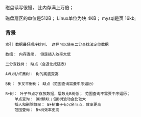 
磁盘读写很慢， 比内存满上万倍；

磁盘扇区的单位是512B； Linux单位为块 4KB； mysql是页 16kb;


### 背景
    
    索引 数据最好顺序排列， 这样可以使用二分查找法定位数据

    数组： 内存连续， 但是插入效率太低

    二分查找树： 缺点（会退化成链表）

    AVL树/红黑树： 树的高度变高

    B树： 多叉平衡树； 缺点（范围查询需要中序遍历）

    B+树： 叶子节点才存放数据，层数比B树低； 范围查询不需要中序遍历；
        单点查询： B树稍块；但B树波动会比较大
        插入和删除效率： B+树由于有冗余节点，效率更高
        范围查询： B+树效率更高